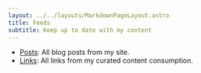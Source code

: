 ```yaml
---
layout: ../../layouts/MarkdownPageLayout.astro
title: Feeds
subtitle: Keep up to date with my content
---
```


- [Posts](http://alexandremouriec.com/blog/feed.xml): All blog posts from my site.
- [Links](https://links.alexandremouriec.com/feed/atom?): All links from my curated content consumption.
